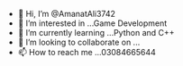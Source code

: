 - 👋 Hi, I’m @AmanatAli3742
- 👀 I’m interested in ...Game Development
- 🌱 I’m currently learning ...Python and C++
- 💞️ I’m looking to collaborate on ...
- 📫 How to reach me ...03084665644

<!---
AmanatAli3742/AmanatAli3742 is a ✨ special ✨ repository because its `README.md` (this file) appears on your GitHub profile.
You can click the Preview link to take a look at your changes.
--->
